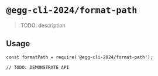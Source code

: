 # `@egg-cli-2024/format-path`

> TODO: description

## Usage

```
const formatPath = require('@egg-cli-2024/format-path');

// TODO: DEMONSTRATE API
```
